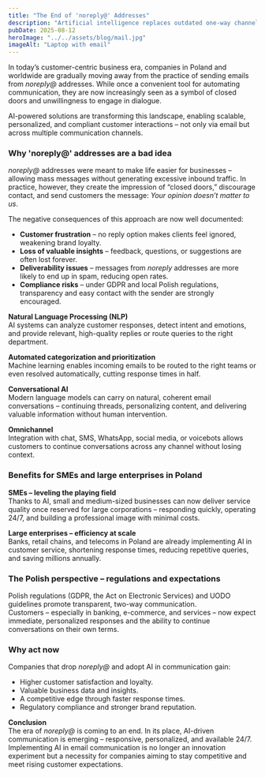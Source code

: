 ```yaml
---
title: "The End of 'noreply@' Addresses"
description: "Artificial intelligence replaces outdated one-way channels with scalable, two-way customer communication"
pubDate: 2025-08-12
heroImage: "../../assets/blog/mail.jpg"
imageAlt: "Laptop with email"
---
```


<p>In today’s customer-centric business era, companies in Poland and worldwide are gradually moving away from the practice of sending emails from <em>noreply@</em> addresses. While once a convenient tool for automating communication, they are now increasingly seen as a symbol of closed doors and unwillingness to engage in dialogue.</p>

<p>AI-powered solutions are transforming this landscape, enabling scalable, personalized, and compliant customer interactions – not only via email but across multiple communication channels.</p>

<h3><strong>Why 'noreply@' addresses are a bad idea</strong></h3>

<p><em>noreply@</em> addresses were meant to make life easier for businesses – allowing mass messages without generating excessive inbound traffic. In practice, however, they create the impression of “closed doors,” discourage contact, and send customers the message: <em>Your opinion doesn’t matter to us</em>.</p>

<p>The negative consequences of this approach are now well documented:</p>

<ul>
<li><strong>Customer frustration</strong> – no reply option makes clients feel ignored, weakening brand loyalty.</li>
<li><strong>Loss of valuable insights</strong> – feedback, questions, or suggestions are often lost forever.</li>
<li><strong>Deliverability issues</strong> – messages from <em>noreply</em> addresses are more likely to end up in spam, reducing open rates.</li>
<li><strong>Compliance risks</strong> – under GDPR and local Polish regulations, transparency and easy contact with the sender are strongly encouraged.</li>
</ul>

<p><strong>Natural Language Processing (NLP)</strong><br />AI systems can analyze customer responses, detect intent and emotions, and provide relevant, high-quality replies or route queries to the right department.</p>

<p><strong>Automated categorization and prioritization</strong><br />Machine learning enables incoming emails to be routed to the right teams or even resolved automatically, cutting response times in half.</p>

<p><strong>Conversational AI</strong><br />Modern language models can carry on natural, coherent email conversations – continuing threads, personalizing content, and delivering valuable information without human intervention.</p>

<p><strong>Omnichannel</strong><br />Integration with chat, SMS, WhatsApp, social media, or voicebots allows customers to continue conversations across any channel without losing context.</p>

<h3><strong>Benefits for SMEs and large enterprises in Poland</strong></h3>

<p><strong>SMEs – leveling the playing field</strong><br />Thanks to AI, small and medium-sized businesses can now deliver service quality once reserved for large corporations – responding quickly, operating 24/7, and building a professional image with minimal costs.</p>

<p><strong>Large enterprises – efficiency at scale</strong><br />Banks, retail chains, and telecoms in Poland are already implementing AI in customer service, shortening response times, reducing repetitive queries, and saving millions annually.</p>

<h3><strong>The Polish perspective – regulations and expectations</strong></h3>

<p>Polish regulations (GDPR, the Act on Electronic Services) and UODO guidelines promote transparent, two-way communication.<br /> Customers – especially in banking, e-commerce, and services – now expect immediate, personalized responses and the ability to continue conversations on their own terms.</p>

<h3><strong>Why act now</strong></h3>

<p>Companies that drop <em>noreply@</em> and adopt AI in communication gain:</p>

<ul>
<li>Higher customer satisfaction and loyalty.</li>
<li>Valuable business data and insights.</li>
<li>A competitive edge through faster response times.</li>
<li>Regulatory compliance and stronger brand reputation.</li>
</ul>

<p><strong>Conclusion</strong><br />The era of <em>noreply@</em> is coming to an end. In its place, AI-driven communication is emerging – responsive, personalized, and available 24/7. Implementing AI in email communication is no longer an innovation experiment but a necessity for companies aiming to stay competitive and meet rising customer expectations.</p>

